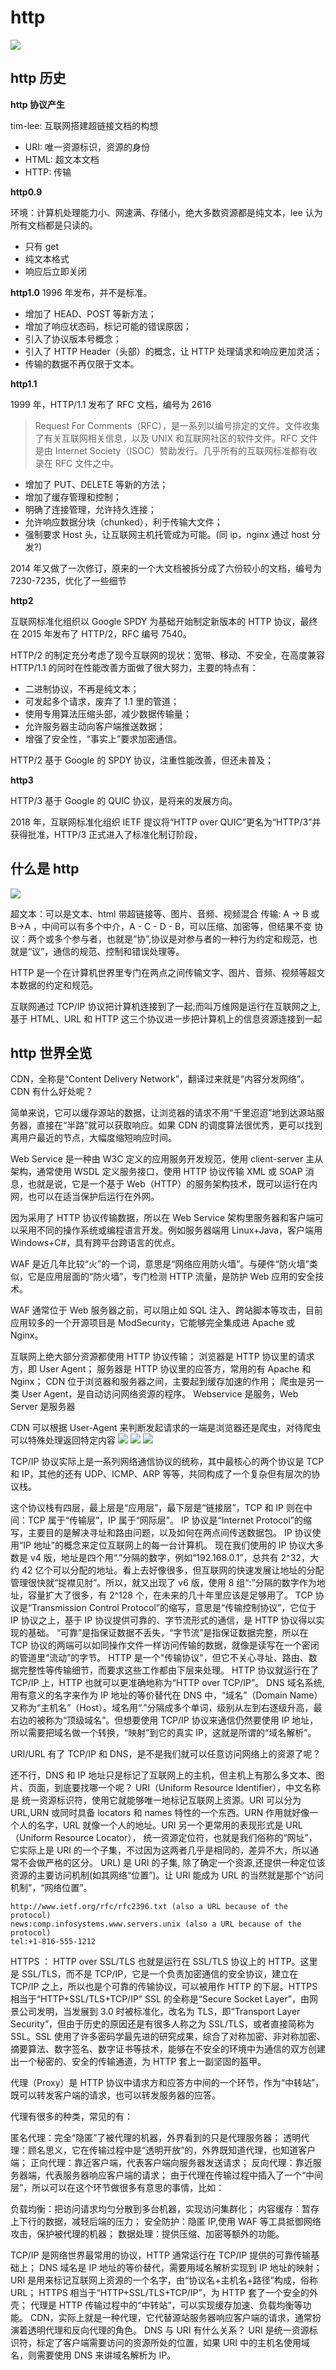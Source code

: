 # http

![](imgs/2020-11-05-09-55-23.png)

## http 历史

**http 协议产生**

tim-lee: 互联网搭建超链接文档的构想

- URI: 唯一资源标识，资源的身份
- HTML: 超文本文档
- HTTP: 传输

**http0.9**

环境：计算机处理能力小、网速满、存储小，绝大多数资源都是纯文本，lee 认为所有文档都是只读的。

- 只有 get
- 纯文本格式
- 响应后立即关闭

**http1.0**
1996 年发布，并不是标准。

- 增加了 HEAD、POST 等新方法；
- 增加了响应状态码，标记可能的错误原因；
- 引入了协议版本号概念；
- 引入了 HTTP Header（头部）的概念，让 HTTP 处理请求和响应更加灵活；
- 传输的数据不再仅限于文本。

**http1.1**

1999 年，HTTP/1.1 发布了 RFC 文档，编号为 2616

> Request For Comments（RFC），是一系列以编号排定的文件。文件收集了有关互联网相关信息，以及 UNIX 和互联网社区的软件文件。RFC 文件是由 Internet Society（ISOC）赞助发行。几乎所有的互联网标准都有收录在 RFC 文件之中。

- 增加了 PUT、DELETE 等新的方法；
- 增加了缓存管理和控制；
- 明确了连接管理，允许持久连接；
- 允许响应数据分块（chunked），利于传输大文件；
- 强制要求 Host 头，让互联网主机托管成为可能。(同 ip，nginx 通过 host 分发?)

2014 年又做了一次修订，原来的一个大文档被拆分成了六份较小的文档，编号为 7230-7235，优化了一些细节

**http2**

互联网标准化组织以 Google SPDY 为基础开始制定新版本的 HTTP 协议，最终在 2015 年发布了 HTTP/2，RFC 编号 7540。

HTTP/2 的制定充分考虑了现今互联网的现状：宽带、移动、不安全，在高度兼容 HTTP/1.1 的同时在性能改善方面做了很大努力，主要的特点有：

- 二进制协议，不再是纯文本；
- 可发起多个请求，废弃了 1.1 里的管道；
- 使用专用算法压缩头部，减少数据传输量；
- 允许服务器主动向客户端推送数据；
- 增强了安全性，“事实上”要求加密通信。

HTTP/2 基于 Google 的 SPDY 协议，注重性能改善，但还未普及；

**http3**

HTTP/3 基于 Google 的 QUIC 协议，是将来的发展方向。

2018 年，互联网标准化组织 IETF 提议将“HTTP over QUIC”更名为“HTTP/3”并获得批准，HTTP/3 正式进入了标准化制订阶段，

## 什么是 http

![](imgs/2020-11-05-11-05-45.png)

超文本：可以是文本、html 带超链接等、图片、音频、视频混合
传输: A -> B 或 B->A ，中间可以有多个中介，A - C - D - B，可以压缩、加密等，但结果不变
协议：两个或多个参与者，也就是“协”,协议是对参与者的一种行为约定和规范，也就是“议”，通信的规范、控制和错误处理等。

HTTP 是一个在计算机世界里专门在两点之间传输文字、图片、音频、视频等超文本数据的约定和规范。

互联网通过 TCP/IP 协议把计算机连接到了一起;而叫万维网是运行在互联网之上,基于 HTML、URL 和 HTTP 这三个协议进一步把计算机上的信息资源连接到一起

## http 世界全览

CDN，全称是“Content Delivery Network”，翻译过来就是“内容分发网络”。
CDN 有什么好处呢？

简单来说，它可以缓存源站的数据，让浏览器的请求不用“千里迢迢”地到达源站服务器，直接在“半路”就可以获取响应。如果 CDN 的调度算法很优秀，更可以找到离用户最近的节点，大幅度缩短响应时间。

Web Service 是一种由 W3C 定义的应用服务开发规范，使用 client-server 主从架构，通常使用 WSDL 定义服务接口，使用 HTTP 协议传输 XML 或 SOAP 消息，也就是说，它是一个基于 Web（HTTP）的服务架构技术，既可以运行在内网，也可以在适当保护后运行在外网。

因为采用了 HTTP 协议传输数据，所以在 Web Service 架构里服务器和客户端可以采用不同的操作系统或编程语言开发。例如服务器端用 Linux+Java，客户端用 Windows+C#，具有跨平台跨语言的优点。

WAF 是近几年比较“火”的一个词，意思是“网络应用防火墙”。与硬件“防火墙”类似，它是应用层面的“防火墙”，专门检测 HTTP 流量，是防护 Web 应用的安全技术。

WAF 通常位于 Web 服务器之前，可以阻止如 SQL 注入、跨站脚本等攻击，目前应用较多的一个开源项目是 ModSecurity，它能够完全集成进 Apache 或 Nginx。

互联网上绝大部分资源都使用 HTTP 协议传输；
浏览器是 HTTP 协议里的请求方，即 User Agent；
服务器是 HTTP 协议里的应答方，常用的有 Apache 和 Nginx；
CDN 位于浏览器和服务器之间，主要起到缓存加速的作用；
爬虫是另一类 User Agent，是自动访问网络资源的程序。
Webservice 是服务，Web Server 是服务器

CDN 可以根据 User-Agent 来判断发起请求的一端是浏览器还是爬虫，对待爬虫可以特殊处理返回特定内容
![](imgs/2020-11-05-12-00-07.png)
![](imgs/2020-11-05-12-00-28.png)
![](imgs/2020-11-05-12-01-18.png)

TCP/IP 协议实际上是一系列网络通信协议的统称，其中最核心的两个协议是 TCP 和 IP，其他的还有 UDP、ICMP、ARP 等等，共同构成了一个复杂但有层次的协议栈。

这个协议栈有四层，最上层是“应用层”，最下层是“链接层”，TCP 和 IP 则在中间：TCP 属于“传输层”，IP 属于“网际层”。
IP 协议是“Internet Protocol”的缩写，主要目的是解决寻址和路由问题，以及如何在两点间传送数据包。
IP 协议使用“IP 地址”的概念来定位互联网上的每一台计算机。
现在我们使用的 IP 协议大多数是 v4 版，地址是四个用“.”分隔的数字，例如“192.168.0.1”，总共有 2^32，大约 42 亿个可以分配的地址。看上去好像很多，但互联网的快速发展让地址的分配管理很快就“捉襟见肘”。所以，就又出现了 v6 版，使用 8 组“:”分隔的数字作为地址，容量扩大了很多，有 2^128 个，在未来的几十年里应该是足够用了。
TCP 协议是“Transmission Control Protocol”的缩写，意思是“传输控制协议”，它位于 IP 协议之上，基于 IP 协议提供可靠的、字节流形式的通信，是 HTTP 协议得以实现的基础。
“可靠”是指保证数据不丢失，“字节流”是指保证数据完整，所以在 TCP 协议的两端可以如同操作文件一样访问传输的数据，就像是读写在一个密闭的管道里“流动”的字节。
HTTP 是一个"传输协议"，但它不关心寻址、路由、数据完整性等传输细节，而要求这些工作都由下层来处理。
HTTP 协议就运行在了 TCP/IP 上，HTTP 也就可以更准确地称为“HTTP over TCP/IP”。
DNS 域名系统,用有意义的名字来作为 IP 地址的等价替代在 DNS 中，“域名”（Domain Name）又称为“主机名”（Host）。域名用“.”分隔成多个单词，级别从左到右逐级升高，最右边的被称为“顶级域名”。但想要使用 TCP/IP 协议来通信仍然要使用 IP 地址，所以需要把域名做一个转换，“映射”到它的真实 IP，这就是所谓的“域名解析”。

URI/URL
有了 TCP/IP 和 DNS，是不是我们就可以任意访问网络上的资源了呢？

还不行，DNS 和 IP 地址只是标记了互联网上的主机，但主机上有那么多文本、图片、页面，到底要找哪一个呢？
URI（Uniform Resource Identifier），中文名称是 统一资源标识符，使用它就能够唯一地标记互联网上资源。URI 可以分为 URL,URN 或同时具备 locators 和 names 特性的一个东西。URN 作用就好像一个人的名字，URL 就像一个人的地址。URI 另一个更常用的表现形式是 URL（Uniform Resource Locator）， 统一资源定位符，也就是我们俗称的“网址”，它实际上是 URI 的一个子集，不过因为这两者几乎是相同的，差异不大，所以通常不会做严格的区分。
URL) 是 URI 的子集, 除了确定一个资源,还提供一种定位该资源的主要访问机制(如其网络“位置”)。让 URI 能成为 URL 的当然就是那个“访问机制”，“网络位置”。

```
http://www.ietf.org/rfc/rfc2396.txt (also a URL because of the protocol)
news:comp.infosystems.www.servers.unix (also a URL because of the protocol)
tel:+1-816-555-1212
```

HTTPS ： HTTP over SSL/TLS 也就是运行在 SSL/TLS 协议上的 HTTP。这里是 SSL/TLS，而不是 TCP/IP，它是一个负责加密通信的安全协议，建立在 TCP/IP 之上，所以也是个可靠的传输协议，可以被用作 HTTP 的下层。HTTPS 相当于“HTTP+SSL/TLS+TCP/IP”
SSL 的全称是“Secure Socket Layer”，由网景公司发明，当发展到 3.0 时被标准化，改名为 TLS，即“Transport Layer Security”，但由于历史的原因还是有很多人称之为 SSL/TLS，或者直接简称为 SSL。SSL 使用了许多密码学最先进的研究成果，综合了对称加密、非对称加密、摘要算法、数字签名、数字证书等技术，能够在不安全的环境中为通信的双方创建出一个秘密的、安全的传输通道，为 HTTP 套上一副坚固的盔甲。

代理（Proxy）是 HTTP 协议中请求方和应答方中间的一个环节，作为“中转站”，既可以转发客户端的请求，也可以转发服务器的应答。

代理有很多的种类，常见的有：

匿名代理：完全“隐匿”了被代理的机器，外界看到的只是代理服务器；
透明代理：顾名思义，它在传输过程中是“透明开放”的，外界既知道代理，也知道客户端；
正向代理：靠近客户端，代表客户端向服务器发送请求；
反向代理：靠近服务器端，代表服务器响应客户端的请求；
由于代理在传输过程中插入了一个“中间层”，所以可以在这个环节做很多有意思的事情，比如：

负载均衡：把访问请求均匀分散到多台机器，实现访问集群化；
内容缓存：暂存上下行的数据，减轻后端的压力；
安全防护：隐匿 IP,使用 WAF 等工具抵御网络攻击，保护被代理的机器；
数据处理：提供压缩、加密等额外的功能。

TCP/IP 是网络世界最常用的协议，HTTP 通常运行在 TCP/IP 提供的可靠传输基础上；
DNS 域名是 IP 地址的等价替代，需要用域名解析实现到 IP 地址的映射；
URI 是用来标记互联网上资源的一个名字，由“协议名+主机名+路径”构成，俗称 URL；
HTTPS 相当于“HTTP+SSL/TLS+TCP/IP”，为 HTTP 套了一个安全的外壳；
代理是 HTTP 传输过程中的“中转站”，可以实现缓存加速、负载均衡等功能。
CDN，实际上就是一种代理，它代替源站服务器响应客户端的请求，通常扮演着透明代理和反向代理的角色。
DNS 与 URI 有什么关系？
URI 是统一资源标识符，标定了客户端需要访问的资源所处的位置，如果 URI 中的主机名使用域名，则需要使用 DNS 来讲域名解析为 IP。
